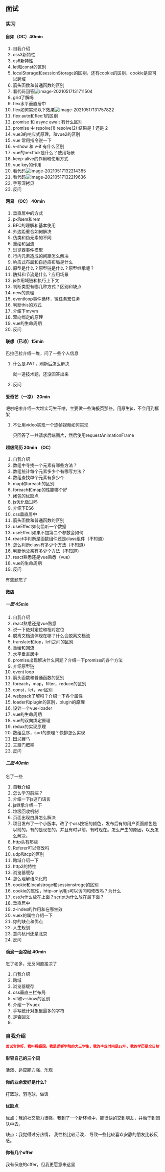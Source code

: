 ## 面试

### 实习

#### 自如（OC）40min

1. 自我介绍
2. css3新特性
3. es6新特性
4. let和const的区别
5. localStorage和sessionStorage的区别，还有cookie的区别，cookie是否可以跨域
6. 箭头函数和普通函数的区别
7. 看代码回答![image-20210517131711504](C:\Users\Administrator\AppData\Roaming\Typora\typora-user-images\image-20210517131711504.png)
8. grid了解吗
9. flex水平垂直居中
10. flex如何实现以下效果![image-20210517131757822](C:\Users\Administrator\AppData\Roaming\Typora\typora-user-images\image-20210517131757822.png)
11. flex:auto和flex:1的区别
12. promise 和 async await 有什么区别
13. promise 中 resolve(1) resolve(2) 结果是 1 还是 2
14. vue3的响应式原理，和vue2的区别
15. vue 常用指令说一下
16. v-show 和 v-if 有什么区别
17. vue的nexttick是什么？使用场景
18. keep-alive的作用和使用方式
19. vue key的作用
20. 看代码![image-20210517132214385](C:\Users\Administrator\AppData\Roaming\Typora\typora-user-images\image-20210517132214385.png)
21. 看代码![image-20210517132219636](C:\Users\Administrator\AppData\Roaming\Typora\typora-user-images\image-20210517132219636.png)
22. 手写深拷贝
23. 反问

#### 网易 （OC） 40min

1.  垂直居中的方式 
2.  px和em和rem 
3.  BFC的理解和基本使用 
4.  外边距重合如何解决 
5.  伪类和伪元素的不同 
6. 重绘和回流 
7.  浏览器事件模型 
8. 行内元素造成的间距怎么解决 
9.  响应式布局和自适应布局是什么 
10.  原型是什么？原型链是什么？原型继承呢？ 
11.  防抖和节流是什么？应用场景 
12.  js作用域链和执行上下文 
13. 判断类型有哪几种方式？区别和缺点 
14.  new的原理 
15.  eventloop事件循环，微任务宏任务 
16.  判断this的方式 
17. 介绍下mvvm
18.  双向绑定的原理 
19. vue的生命周期
20. 反问

#### 联想（已凉）15min

巴拉巴拉介绍一堆，问了一些个人信息

1. 什么是JWT，刷新后怎么解决

   就一道技术题，还没回答出来
   
2. 反问

#### 爱奇艺（一凉） 20min

吧啦吧啦介绍一大堆实习生干啥，主要做一些海报页那些，用原生js，不会用到框架

1. 不让用video实现一个逐帧视频如何实现

   只回答了一共请求后端图片，然后使用requestAnimationFrame

#### 超级简历 20min （OC）

1. 自我介绍
2. 数组中寻找一个元素有哪些方法？
3. 数组统计每个元素多少个有哪写方法？
4. 数组查找单个元素有多少个
5. map和foreach的区别
6. foreach和map的性能哪个好
7. 闭包的优缺点
8. js优化做过吗
9. 介绍下ES6
10. css垂直居中
11. 箭头函数和普通函数的区别
12. useEffect如何监听一个数据
13. useEffect如果不加第二个参数会如何
14. react中判断是函数组件还是class组件（不知道）
15. 怎么判断class有多少个方法（不知道）
16. 判断他父亲有多少个方法（不知道）
17. react熟悉还是vue熟悉（vue）
18. vue的生命周期
19. 反问

有些题忘了

#### 微店

##### 一面 45min 

1. 自我介绍
2. react熟悉还是vue熟悉
3. 说一下绝对定位和相对定位
4. 脱离文档流体现在哪？什么会脱离文档流
5. translate和top，left之间的区别
6. 重绘和回流
7. 水平垂直居中
8. promise出现解决什么问题？介绍一下promise的各个方法
9. 介绍原型链
10. event loop
11. 箭头函数和普通函数的区别
12. foreach，map，filter，reduce的区别
13. const，let，var区别
14. webpack了解吗？介绍一下各个属性
15. loader和plugin的区别，plugin的原理
16. 设计一个vue-loader
17. vue的生命周期
18. vue的双向绑定原理
19. redux的实现原理
20. 数组乱序，sort的原理？快排怎么实现
21. 田忌赛马
22. 三扇门概率
23. 反问

##### 二面 40min 

忘了一些

1. 自我介绍
2. 怎么学习前端？
3. 介绍一下js这门语言
4. js继承介绍一下
5. 垃圾回收机制
6. 页面出现白屏怎么解决
7. 项目发布了一个小版本，改了个css按钮的颜色，发布后有的用户页面颜色是以前的，有的是现在的，并且有时以前，有时现在。怎么产生的原因，以及怎么解决。
8. http头有那些
9. Referer可以修改吗
10. udp和tcp的区别
11. 跨域介绍一下
12. http2的特性
13. 浏览器缓存
14. 怎么理解语义化的
15. cookie和localstroge和sessionstroge的区别
16. cookie的属性，http-only用js可以访问和修改吗？为什么
17. css为什么放在上面？script为什么放在最下面？
18. 垂直居中
19. z-index的作用和在哪生效
20. vuex的属性介绍一下
21. 你的缺点和优点
22. 人生规划
23. 意向杭州还是北京
24. 反问

#### 滴滴一面凉经 40min

忘了老多，无反问直接凉了

1. 自我介绍
2. 跨域
3. 浏览器缓存
4. css垂直三栏布局
5. vif和v-show的区别
6. 介绍一下vuex
7. 手写统计对象里最多的字符
8. 是否回文
9. 



### 自我介绍

```` json
面试官你好，我叫程振国。我是邯郸学院的大三学生，我的毕业时间是22年，我的学历是全日制专升本，我就读的专业是软件工程。我接触前端有一年多时间。我之前有过一份实习经验，在实习中接触了真实的项目开发经验。我擅长的技术栈有react和vue。
````

#### 形容自己的三个词

活泼、适应能力强、乐观

#### 你的业余爱好是什么?

打篮球，羽毛球，做饭

#### 优缺点

优点：我的社交能力很强。我到了一个新环境中，能很快的交到朋友，并融于到团队中去。

缺点：我觉得过分热情， 我性格比较活泼， 导致一些比较喜欢安静的朋友比较反感。

#### 你有几个offer

我有保底的offer，但我更愿意来这里


